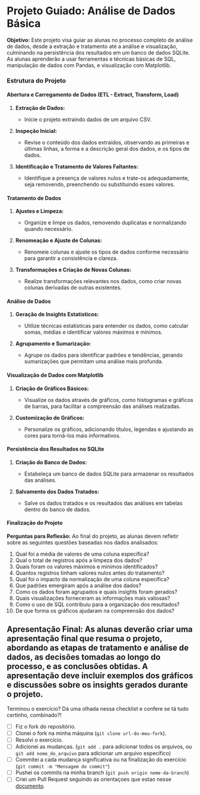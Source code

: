 # Projeto Guiado: Análise de Dados Básica

**Objetivo:**
Este projeto visa guiar as alunas no processo completo de análise de dados, desde a extração e tratamento até a análise e visualização, culminando na persistência dos resultados em um banco de dados SQLite. As alunas aprenderão a usar ferramentas e técnicas básicas de SQL, manipulação de dados com Pandas, e visualização com Matplotlib.

### Estrutura do Projeto

#### **Abertura e Carregamento de Dados (ETL - Extract, Transform, Load)**

1. **Extração de Dados:** 
   - Inicie o projeto extraindo dados de um arquivo CSV.
   
2. **Inspeção Inicial:**
   - Revise o conteúdo dos dados extraídos, observando as primeiras e últimas linhas, a forma e a descrição geral dos dados, e os tipos de dados.

3. **Identificação e Tratamento de Valores Faltantes:**
   - Identifique a presença de valores nulos e trate-os adequadamente, seja removendo, preenchendo ou substituindo esses valores.

#### **Tratamento de Dados**

1. **Ajustes e Limpeza:**
   - Organize e limpe os dados, removendo duplicatas e normalizando quando necessário.

2. **Renomeação e Ajuste de Colunas:**
   - Renomeie colunas e ajuste os tipos de dados conforme necessário para garantir a consistência e clareza.

3. **Transformações e Criação de Novas Colunas:**
   - Realize transformações relevantes nos dados, como criar novas colunas derivadas de outras existentes.

#### **Análise de Dados**

1. **Geração de Insights Estatísticos:**
   - Utilize técnicas estatísticas para entender os dados, como calcular somas, médias e identificar valores máximos e mínimos.

2. **Agrupamento e Sumarização:**
   - Agrupe os dados para identificar padrões e tendências, gerando sumarizações que permitam uma análise mais profunda.

#### **Visualização de Dados com Matplotlib**

1. **Criação de Gráficos Básicos:**
   - Visualize os dados através de gráficos, como histogramas e gráficos de barras, para facilitar a compreensão das análises realizadas.

2. **Customização de Gráficos:**
   - Personalize os gráficos, adicionando títulos, legendas e ajustando as cores para torná-los mais informativos.

#### **Persistência dos Resultados no SQLite**

1. **Criação do Banco de Dados:**
   - Estabeleça um banco de dados SQLite para armazenar os resultados das análises.

2. **Salvamento dos Dados Tratados:**
   - Salve os dados tratados e os resultados das análises em tabelas dentro do banco de dados.

#### **Finalização do Projeto**

**Perguntas para Reflexão:**
Ao final do projeto, as alunas devem refletir sobre as seguintes questões baseadas nos dados analisados:

1. Qual foi a média de valores de uma coluna específica?
2. Qual o total de registros após a limpeza dos dados?
3. Quais foram os valores máximos e mínimos identificados?
4. Quantos registros tinham valores nulos antes do tratamento?
5. Qual foi o impacto da normalização de uma coluna específica?
6. Que padrões emergiram após a análise dos dados?
7. Como os dados foram agrupados e quais insights foram gerados?
8. Quais visualizações forneceram as informações mais valiosas?
9.  Como o uso de SQL contribuiu para a organização dos resultados?
10. De que forma os gráficos ajudaram na compreensão dos dados?

**Apresentação Final:**
As alunas deverão criar uma apresentação final que resuma o projeto, abordando as etapas de tratamento e análise de dados, as decisões tomadas ao longo do processo, e as conclusões obtidas. A apresentação deve incluir exemplos dos gráficos e discussões sobre os insights gerados durante o projeto.
---

Terminou o exercício? Dá uma olhada nessa checklist e confere se tá tudo certinho, combinado?!

- [ ] Fiz o fork do repositório.
- [ ] Clonei o fork na minha máquina (`git clone url-do-meu-fork`).
- [ ] Resolvi o exercício.
- [ ] Adicionei as mudanças. (`git add .` para adicionar todos os arquivos, ou `git add nome_do_arquivo` para adicionar um arquivo específico)
- [ ] Commitei a cada mudança significativa ou na finalização do exercício (`git commit -m "Mensagem do commit"`)
- [ ] Pushei os commits na minha branch (`git push origin nome-da-branch`)
- [ ] Criei um Pull Request seguindo as orientaçoes que estao nesse [documento](https://github.com/mflilian/repo-example/blob/main/exercicios/para-casa/instrucoes-pull-request.md).
